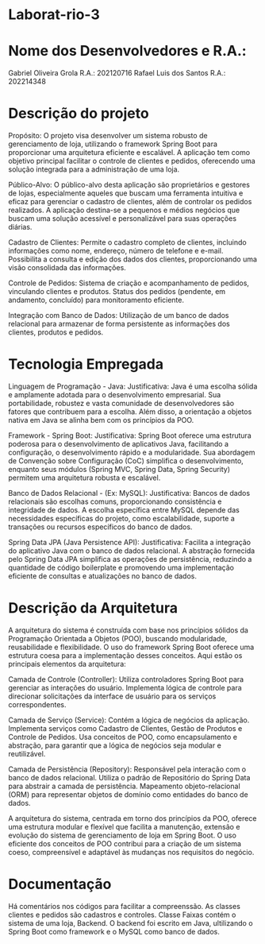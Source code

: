 # Laborat-rio-3
# Nome dos Desenvolvedores e R.A.:
Gabriel Oliveira Grola R.A.: 202120716
Rafael Luis dos Santos R.A.: 202214348

# Descrição do projeto

Propósito: O projeto visa desenvolver um sistema robusto de gerenciamento de loja, utilizando o framework Spring Boot para proporcionar uma arquitetura eficiente e escalável. A aplicação tem como objetivo principal facilitar o controle de clientes e pedidos, oferecendo uma solução integrada para a administração de uma loja.

Público-Alvo: O público-alvo desta aplicação são proprietários e gestores de lojas, especialmente aqueles que buscam uma ferramenta intuitiva e eficaz para gerenciar o cadastro de clientes, além de controlar os pedidos realizados. A aplicação destina-se a pequenos e médios negócios que buscam uma solução acessível e personalizável para suas operações diárias.

Cadastro de Clientes: Permite o cadastro completo de clientes, incluindo informações como nome, endereço, número de telefone e e-mail.
Possibilita a consulta e edição dos dados dos clientes, proporcionando uma visão consolidada das informações.

Controle de Pedidos: Sistema de criação e acompanhamento de pedidos, vinculando clientes e produtos.
Status dos pedidos (pendente, em andamento, concluído) para monitoramento eficiente.

Integração com Banco de Dados: Utilização de um banco de dados relacional para armazenar de forma persistente as informações dos clientes, produtos e pedidos.

# Tecnologia Empregada

Linguagem de Programação - Java:
Justificativa: Java é uma escolha sólida e amplamente adotada para o desenvolvimento empresarial. Sua portabilidade, robustez e vasta comunidade de desenvolvedores são fatores que contribuem para a escolha. Além disso, a orientação a objetos nativa em Java se alinha bem com os princípios da POO.

Framework - Spring Boot:
Justificativa: Spring Boot oferece uma estrutura poderosa para o desenvolvimento de aplicativos Java, facilitando a configuração, o desenvolvimento rápido e a modularidade. Sua abordagem de Convenção sobre Configuração (CoC) simplifica o desenvolvimento, enquanto seus módulos (Spring MVC, Spring Data, Spring Security) permitem uma arquitetura robusta e escalável.

Banco de Dados Relacional - (Ex: MySQL):
Justificativa: Bancos de dados relacionais são escolhas comuns, proporcionando consistência e integridade de dados. A escolha específica entre MySQL depende das necessidades específicas do projeto, como escalabilidade, suporte a transações ou recursos específicos do banco de dados.

Spring Data JPA (Java Persistence API):
Justificativa: Facilita a integração do aplicativo Java com o banco de dados relacional. A abstração fornecida pelo Spring Data JPA simplifica as operações de persistência, reduzindo a quantidade de código boilerplate e promovendo uma implementação eficiente de consultas e atualizações no banco de dados.


# Descrição da Arquitetura

A arquitetura do sistema é construída com base nos princípios sólidos da Programação Orientada a Objetos (POO), buscando modularidade, reusabilidade e flexibilidade. O uso do framework Spring Boot oferece uma estrutura coesa para a implementação desses conceitos. Aqui estão os principais elementos da arquitetura:

Camada de Controle (Controller): Utiliza controladores Spring Boot para gerenciar as interações do usuário.
Implementa lógica de controle para direcionar solicitações da interface de usuário para os serviços correspondentes.

Camada de Serviço (Service): Contém a lógica de negócios da aplicação.
Implementa serviços como Cadastro de Clientes, Gestão de Produtos e Controle de Pedidos.
Usa conceitos de POO, como encapsulamento e abstração, para garantir que a lógica de negócios seja modular e reutilizável.

Camada de Persistência (Repository): Responsável pela interação com o banco de dados relacional.
Utiliza o padrão de Repositório do Spring Data para abstrair a camada de persistência.
Mapeamento objeto-relacional (ORM) para representar objetos de domínio como entidades do banco de dados.

A arquitetura do sistema, centrada em torno dos princípios da POO, oferece uma estrutura modular e flexível que facilita a manutenção, extensão e evolução do sistema de gerenciamento de loja em Spring Boot. O uso eficiente dos conceitos de POO contribui para a criação de um sistema coeso, compreensível e adaptável às mudanças nos requisitos do negócio.

# Documentação

Há comentários nos códigos para facilitar a compreenssão. As classes clientes e pedidos são cadastros e controles.
Classe Faixas contém o sistema de uma loja, Backend.
O backend foi escrito em Java, ultilizando o Spring Boot como framework e o MySQL como banco de dados.
